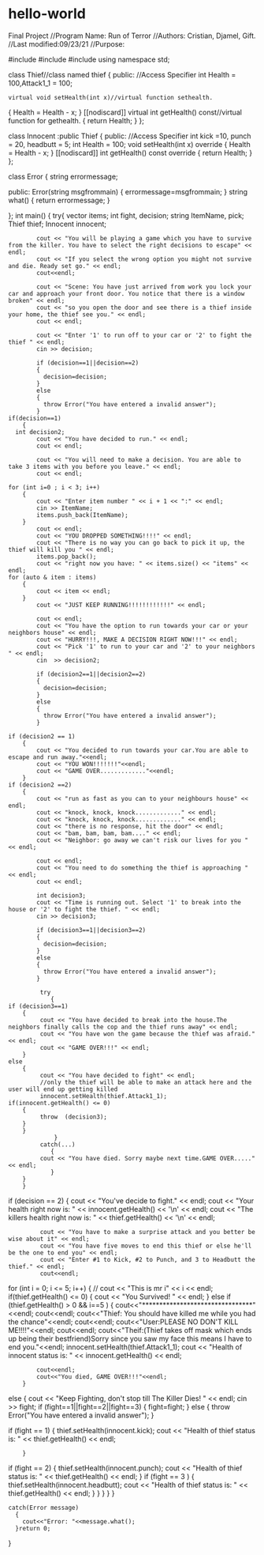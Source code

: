 # hello-world
Final Project
//Program Name: Run of Terror
//Authors: Cristian, Djamel, Gift.
//Last modified:09/23/21
//Purpose:

#include <iostream>
#include <string>
#include <vector>
using namespace std;

class Thief//class named thief
{
  public: //Access Specifier
  int Health = 100,Attack1_1 = 100;

    virtual void setHealth(int x)//virtual function sethealth.
 {
   Health = Health - x;
 }
    [[nodiscard]] virtual int getHealth() const//virtual function for gethealth.
 {
   return Health;
 }
};


class Innocent :public Thief
{
public: //Access Specifier
int kick =10, punch = 20, headbutt = 5;
int Health = 100;
 void setHealth(int x) override
 {
   Health = Health - x;
 }
 [[nodiscard]] int getHealth() const override
 {
   return Health;
 }
};

class Error
{ 
  string errormessage;

  public:
  Error(string msgfrommain)
  {
    errormessage=msgfrommain;
  }
  string what()
  {
    return errormessage;
  }

};
int main()
{
try{
    vector<string> items;
    int fight, decision;
    string ItemName, pick;
    Thief thief;
    Innocent innocent;
    

            cout << "You will be playing a game which you have to survive from the killer. You have to select the right decisions to escape" << endl;
            cout << "If you select the wrong option you might not survive and die. Ready set go." << endl;
            cout<<endl;

            cout << "Scene: You have just arrived from work you lock your car and approach your front door. You notice that there is a window broken" << endl;
            cout << "so you open the door and see there is a thief inside your home, the thief see you." << endl;
            cout << endl;

            cout << "Enter '1' to run off to your car or '2' to fight the thief " << endl;
            cin >> decision;

            if (decision==1||decision==2)
            {
              decision=decision;
            }
            else
            {
              throw Error("You have entered a invalid answer");
            }
    if(decision==1)
        {
      int decision2;
            cout << "You have decided to run." << endl;
            cout << endl;

            cout << "You will need to make a decision. You are able to take 3 items with you before you leave." << endl;
            cout << endl;

    for (int i=0 ; i < 3; i++)
        {
            cout << "Enter item number " << i + 1 << ":" << endl;
            cin >> ItemName;
            items.push_back(ItemName);
        }
            cout << endl;
            cout << "YOU DROPPED SOMETHING!!!!" << endl;
            cout << "There is no way you can go back to pick it up, the thief will kill you " << endl;
            items.pop_back();
            cout << "right now you have: " << items.size() << "items" << endl;
    for (auto & item : items)
        {
            cout << item << endl;
        }
            cout << "JUST KEEP RUNNING!!!!!!!!!!!!" << endl;

            cout << endl;
            cout << "You have the option to run towards your car or your neighbors house" << endl;
            cout << "HURRY!!!, MAKE A DECISION RIGHT NOW!!!" << endl;
            cout << "Pick '1' to run to your car and '2' to your neighbors " << endl;
            cin  >> decision2;

            if (decision2==1||decision2==2)
            {
              decision=decision;
            }
            else
            {
              throw Error("You have entered a invalid answer");
            }

    if (decision2 == 1)
        {
            cout << "You decided to run towards your car.You are able to escape and run away."<<endl;
            cout << "YOU WON!!!!!!!"<<endl;
            cout << "GAME OVER............."<<endl;
        }
    if (decision2 ==2)
        {
            cout << "run as fast as you can to your neighbours house" << endl;
            cout << "knock, knock, knock............." << endl;
            cout << "knock, knock, knock............." << endl;
            cout << "there is no response, hit the door" << endl;
            cout << "bam, bam, bam, bam...." << endl;
            cout << "Neighbor: go away we can't risk our lives for you " << endl;

            cout << endl;
            cout << "You need to do something the thief is approaching " << endl;
            cout << endl;

            int decision3;
            cout << "Time is running out. Select '1' to break into the house or '2' to fight the thief. " << endl;
            cin >> decision3;

            if (decision3==1||decision3==2)
            {
              decision=decision;
            }
            else
            {
              throw Error("You have entered a invalid answer");
            }

             try
                {
    if (decision3==1)
        {
             cout << "You have decided to break into the house.The neighbors finally calls the cop and the thief runs away" << endl;
             cout << "You have won the game because the thief was afraid." << endl;
             cout << "GAME OVER!!!" << endl;
        }
    else
        {
             cout << "You have decided to fight" << endl;
             //only the thief will be able to make an attack here and the user will end up getting killed
             innocent.setHealth(thief.Attack1_1);
    if(innocent.getHealth() <= 0)
        {
             throw  (decision3);
        }
        }
                 }
             catch(...)
                {
             cout << "You have died. Sorry maybe next time.GAME OVER....." << endl;
                }
        }
        }
   if (decision == 2)
        {
             cout << "You've decide to fight." << endl;
             cout << "Your health right now is: " << innocent.getHealth() << '\n' << endl;
             cout << "The killers health right now is: " << thief.getHealth() << '\n' << endl;

             cout << "You have to make a surprise attack and you better be wise about it" << endl;
             cout << "You have five moves to end this thief or else he'll be the one to end you" << endl;
             cout << "Enter #1 to Kick, #2 to Punch, and 3 to Headbutt the thief." << endl;
             cout<<endl;

   for (int i = 0; i <= 5; i++)
        {
// cout << "This is mr i" << i << endl;
   if(thief.getHealth() <= 0)
        {
            cout << "You Survived! " << endl;
        }
   else if (thief.getHealth() > 0 && i==5 )
        {
          cout<<"********************************"<<endl;
          cout<<endl;
          cout<<"Thief: You should have killed me while you had the chance"<<endl;
          cout<<endl;
          cout<<"User:PLEASE NO DON'T KILL ME!!!!"<<endl;
          cout<<endl;
          cout<<"Theif:(Thief takes off mask which ends up being their bestfriend)Sorry since you saw my face this means I have to end you."<<endl;
           innocent.setHealth(thief.Attack1_1);
            cout << "Health of innocent status is: " << innocent.getHealth() << endl;
            
            cout<<endl;
            cout<<"You died, GAME OVER!!!"<<endl;
        }
   else
        {
            cout << "Keep Fighting, don't stop till The Killer Dies! " << endl;
            cin  >> fight;
            if (fight==1||fight==2||fight==3)
            {
              fight=fight;
            }
            else
            {
              throw Error("You have entered a invalid answer");
            }

   if (fight == 1)
        {
            thief.setHealth(innocent.kick);
            cout << "Health of thief status is: " << thief.getHealth() << endl;

        }
   if (fight == 2)
        {
            thief.setHealth(innocent.punch);
            cout << "Health of thief status is: " << thief.getHealth() << endl;
        }
   if (fight == 3 )
        {
            thief.setHealth(innocent.headbutt);
            cout << "Health of thief status is: " << thief.getHealth() << endl;
        }
       }
      }
     }
   }

    catch(Error message)
      {
        cout<<"Error: "<<message.what();
      }return 0;
}
